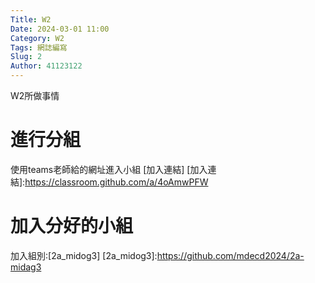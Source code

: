 ```yaml
---
Title: W2
Date: 2024-03-01 11:00
Category: W2
Tags: 網誌編寫
Slug: 2
Author: 41123122
---
```


W2所做事情

<!-- PELICAN_END_SUMMARY -->

# 進行分組
使用teams老師給的網址進入小組
[加入連結]
[加入連結]:https://classroom.github.com/a/4oAmwPFW

# 加入分好的小組
加入組別:[2a_midog3]
[2a_midog3]:https://github.com/mdecd2024/2a-midag3
